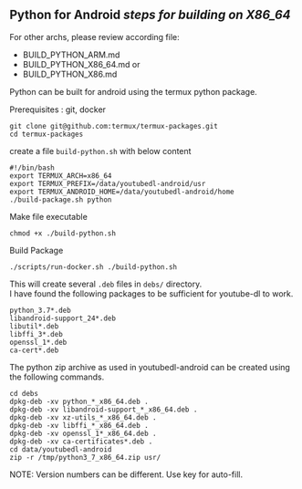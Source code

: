 ## Python for Android *steps for building on X86_64*
For other archs, please review according file:
* BUILD_PYTHON_ARM.md
* BUILD_PYTHON_X86_64.md or 
* BUILD_PYTHON_X86.md

Python can be built for android using the termux python package.

Prerequisites : git, docker

    git clone git@github.com:termux/termux-packages.git
    cd termux-packages

create a file `build-python.sh` with below content

    #!/bin/bash
    export TERMUX_ARCH=x86_64
    export TERMUX_PREFIX=/data/youtubedl-android/usr
    export TERMUX_ANDROID_HOME=/data/youtubedl-android/home
    ./build-package.sh python

Make file executable

    chmod +x ./build-python.sh
    
Build Package

    ./scripts/run-docker.sh ./build-python.sh
    
This will create several `.deb` files in `debs/` directory.  
I have found the following packages to be sufficient for youtube-dl to work.

    python_3.7*.deb
    libandroid-support_24*.deb
    libutil*.deb
    libffi_3*.deb
    openssl_1*.deb
    ca-cert*.deb

The python zip archive as used in youtubedl-android can be created using the following commands.

    cd debs
    dpkg-deb -xv python_*_x86_64.deb .
    dpkg-deb -xv libandroid-support_*_x86_64.deb .
    dpkg-deb -xv xz-utils_*_x86_64.deb .
    dpkg-deb -xv libffi_*_x86_64.deb .
    dpkg-deb -xv openssl_1*_x86_64.deb .
    dpkg-deb -xv ca-certificates*.deb .
    cd data/youtubedl-android
    zip -r /tmp/python3_7_x86_64.zip usr/
    
NOTE: Version numbers can be different. Use <TAB> key for auto-fill.
